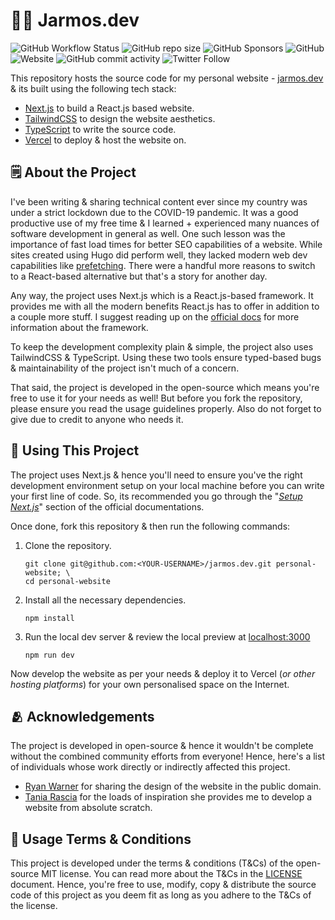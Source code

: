 # 👨‍💻 Jarmos.dev

![GitHub Workflow Status](https://img.shields.io/github/actions/workflow/status/Jarmos-san/personal-website/prod-deploy.yml?branch=main&label=CI%2FCD&logo=github&style=flat-square)
![GitHub repo size](https://img.shields.io/github/repo-size/Jarmos-san/personal-website?label=Repo%20Size&logo=github&style=flat-square)
![GitHub Sponsors](https://img.shields.io/github/sponsors/Jarmos-san?color=%23EA4AAA&label=Support%20the%20Project&logo=github%20sponsors&style=flat-square)
![GitHub](https://img.shields.io/github/license/Jarmos-san/personal-website?label=License&logo=github&style=flat-square)
![Website](https://img.shields.io/website?down_color=Red&down_message=Offline&label=Website&logo=Vercel&style=flat-square&up_message=Online&url=https%3A%2F%2Fjarmos.vercel.app)
![GitHub commit activity](https://img.shields.io/github/commit-activity/w/Jarmos-san/personal-website?label=Commit%20Frequency&logo=github&style=flat-square)
![Twitter Follow](https://img.shields.io/twitter/follow/Jarmosan?style=social)

This repository hosts the source code for my personal website - [jarmos.dev][1]
& its built using the following tech stack:

- [Next.js][2] to build a React.js based website.
- [TailwindCSS][3] to design the website aesthetics.
- [TypeScript][4] to write the source code.
- [Vercel][5] to deploy & host the website on.

## 🗒️ About the Project

I've been writing & sharing technical content ever since my country was under a
strict lockdown due to the COVID-19 pandemic. It was a good productive use of my
free time & I learned + experienced many nuances of software development in
general as well. One such lesson was the importance of fast load times for
better SEO capabilities of a website. While sites created using Hugo did perform
well, they lacked modern web dev capabilities like [prefetching][6]. There were
a handful more reasons to switch to a React-based alternative but that's a story
for another day.

Any way, the project uses Next.js which is a React.js-based framework. It
provides me with all the modern benefits React.js has to offer in addition to a
couple more stuff. I suggest reading up on the [official docs][7] for more
information about the framework.

To keep the development complexity plain & simple, the project also uses
TailwindCSS & TypeScript. Using these two tools ensure typed-based bugs &
maintainability of the project isn't much of a concern.

That said, the project is developed in the open-source which means you're free
to use it for your needs as well! But before you fork the repository, please
ensure you read the usage guidelines properly. Also do not forget to give due to
credit to anyone who needs it.

## 📖 Using This Project

The project uses Next.js & hence you'll need to ensure you've the right
development environment setup on your local machine before you can write your
first line of code. So, its recommended you go through the "[_Setup
Next.js_][7]" section of the official documentations.

Once done, fork this repository & then run the following commands:

1. Clone the repository.

   ```console
   git clone git@github.com:<YOUR-USERNAME>/jarmos.dev.git personal-website; \
   cd personal-website
   ```

2. Install all the necessary dependencies.

   ```console
   npm install
   ```

3. Run the local dev server & review the local preview at [localhost:3000][8]

   ```console
   npm run dev
   ```

Now develop the website as per your needs & deploy it to Vercel (_or other
hosting platforms_) for your own personalised space on the Internet.

## 🫂 Acknowledgements

The project is developed in open-source & hence it wouldn't be complete without
the combined community efforts from everyone! Hence, here's a list of
individuals whose work directly or indirectly affected this project.

- [Ryan Warner][9] for sharing the design of the website in the public domain.
- [Tania Rascia][10] for the loads of inspiration she provides me to develop a
  website from absolute scratch.

## 📃 Usage Terms & Conditions

This project is developed under the terms & conditions (T&Cs) of the open-source
MIT license. You can read more about the T&Cs in the [LICENSE][11] document.
Hence, you're free to use, modify, copy & distribute the source code of this
project as you deem fit as long as you adhere to the T&Cs of the license.

<!-- Reference Links -->

[1]: https://jarmos.vercel.app
[2]: https://nextjs.org
[3]: https://tailwindcss.com
[4]: https://www.typescriptlang.org
[5]: https://vercel.com
[6]: https://developer.mozilla.org/en-US/docs/Web/HTTP/Link_prefetching_FAQ
[7]: https://nextjs.org/docs/getting-started
[8]: http://localhost:3000
[9]: https://www.warner.codes
[10]: https://www.taniarascia.com
[11]: ./LICENSE
